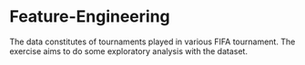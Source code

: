 # Feature-Engineering

The data constitutes of tournaments played in various FIFA tournament. The exercise aims to do some exploratory analysis with the dataset. 
